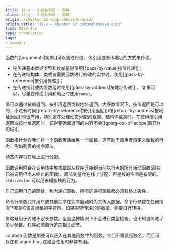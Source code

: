 ```yaml
---
title: 12.x - 小结与测试 - 函数
alias: 12.x - 小结与测试 - 函数
origin: /chapter-12-comprehensive-quiz/
origin_title: "12.x — Chapter 12 comprehensive quiz"
time: 2022-4-8
type: translation
tags:
- summary
---
```




函数的[[arguments|实参]]可以通过传值、传引用或者传地址的方式来传递。
- 在传递基本数据类型和枚举量时使用[[pass-by-value|按值传递]]；
- 在传递结构体、类或者需要函数进行修改的实参时，使用[[pass-by-reference|按引用传递]]；
- 在传递指针或内置数组时使用[[pass-by-address|按地址传递]] 。
如果可以，尽量在传递引用和地址时使用`const`。

值可以通过按值返回、按引用返回或按地址返回。大多数情况下，按值返回是可以的，不过有时候[[return-by-reference|按引用返回]]和[[return-by-address|按地址返回]]也很有用，特别是在处理动态分配的数据、结构体或类时。在使用按引用返回或按地址返回时，记得要确保返回的内容不会[[going-out-of-scope|离开作用域]]。

函数指针允许我们将一个函数传递给另一个函数。这有助于调用者自定义函数的行为，例如列表的排序算法。

动态内存将在堆上进行分配。

函数调用时会在调用栈中堆栈跟踪从程序开始到当前执行点的所有活动函数(那些已被调用但尚未终止的函数)。局部变量会在栈上分配，但是栈的空间是有限的。`std::vector` 可以用来模拟栈的行为。

自己调用自己的函数，称为递归函数。所有的递归函数都必须有终止条件。

命令行参数允许用户或其他程序在程序启动时为其传入数据。命令行参数在任何情况下都是C语言风格的字符串，如果期望传递的是数值，则要自行转换。

省略号用于传递不定长参数。但是这种情况下不会进行类型检查，也不知道传递了多少参数。程序必须自行追踪相关细节。

Lambda 函数是那些可以嵌入在其他函数中的函数。它们不需要函数名，而且可以在和 algorithms 库结合使用时非常有用。
